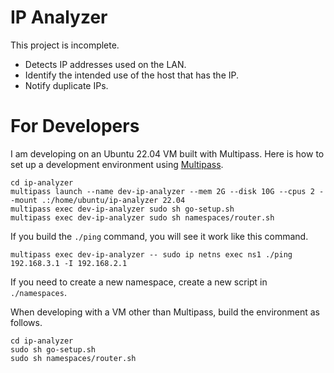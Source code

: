 # IP Analyzer

This project is incomplete.

- Detects IP addresses used on the LAN.
- Identify the intended use of the host that has the IP.
- Notify duplicate IPs.

# For Developers

I am developing on an Ubuntu 22.04 VM built with Multipass.
Here is how to set up a development environment using [Multipass](https://multipass.run/).

```
cd ip-analyzer
multipass launch --name dev-ip-analyzer --mem 2G --disk 10G --cpus 2 --mount .:/home/ubuntu/ip-analyzer 22.04
multipass exec dev-ip-analyzer sudo sh go-setup.sh
multipass exec dev-ip-analyzer sudo sh namespaces/router.sh
```

If you build the `./ping` command, you will see it work like this command.

```
multipass exec dev-ip-analyzer -- sudo ip netns exec ns1 ./ping 192.168.3.1 -I 192.168.2.1
```

If you need to create a new namespace, create a new script in `./namespaces`.

When developing with a VM other than Multipass, build the environment as follows.

```
cd ip-analyzer
sudo sh go-setup.sh
sudo sh namespaces/router.sh
```